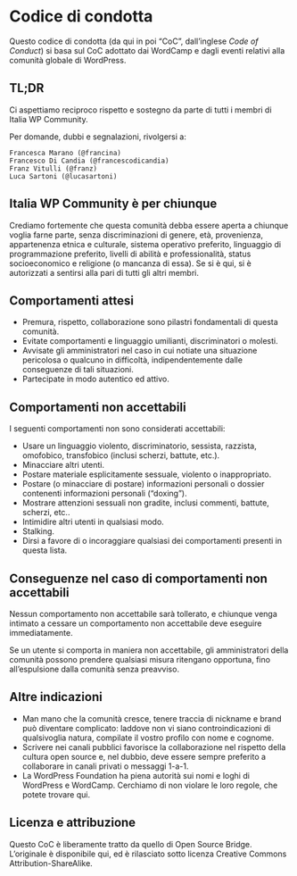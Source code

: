 # Codice di condotta #

Questo codice di condotta (da qui in poi “CoC”, dall’inglese _Code of Conduct_) si basa sul CoC adottato dai WordCamp e dagli eventi relativi alla comunità globale di WordPress.

## TL;DR ##

Ci aspettiamo reciproco rispetto e sostegno da parte di tutti i membri di Italia WP Community.

Per domande, dubbi e segnalazioni, rivolgersi a:

    Francesca Marano (@francina)
    Francesco Di Candia (@francescodicandia)
    Franz Vitulli (@franz)
    Luca Sartoni (@lucasartoni)

## Italia WP Community è per chiunque ##

Crediamo fortemente che questa comunità debba essere aperta a chiunque voglia farne parte, senza discriminazioni di genere, età, provenienza, appartenenza etnica e culturale, sistema operativo preferito, linguaggio di programmazione preferito, livelli di abilità e professionalità, status socioeconomico e religione (o mancanza di essa). Se si è qui, si è autorizzati a sentirsi alla pari di tutti gli altri membri.

## Comportamenti attesi ##

* Premura, rispetto, collaborazione sono pilastri fondamentali di questa comunità.
* Evitate comportamenti e linguaggio umilianti, discriminatori o molesti.
* Avvisate gli amministratori nel caso in cui notiate una situazione pericolosa o qualcuno in difficoltà, indipendentemente dalle conseguenze di tali situazioni.
* Partecipate in modo autentico ed attivo.

## Comportamenti non accettabili ##

I seguenti comportamenti non sono considerati accettabili:

* Usare un linguaggio violento, discriminatorio, sessista, razzista, omofobico, transfobico (inclusi scherzi, battute, etc.).
* Minacciare altri utenti.
* Postare materiale esplicitamente sessuale, violento o inappropriato.
* Postare (o minacciare di postare) informazioni personali o dossier contenenti informazioni personali (“doxing”).
* Mostrare attenzioni sessuali non gradite, inclusi commenti, battute, scherzi, etc..
* Intimidire altri utenti in qualsiasi modo.
* Stalking.
* Dirsi a favore di o incoraggiare qualsiasi dei comportamenti presenti in questa lista.

## Conseguenze nel caso di comportamenti non accettabili ##

Nessun comportamento non accettabile sarà tollerato, e chiunque venga intimato a cessare un comportamento non accettabile deve eseguire immediatamente.

Se un utente si comporta in maniera non accettabile, gli amministratori della comunità possono prendere qualsiasi misura ritengano opportuna, fino all’espulsione dalla comunità senza preavviso.

## Altre indicazioni ##

* Man mano che la comunità cresce, tenere traccia di nickname e brand può diventare complicato: laddove non vi siano controindicazioni di qualsivoglia natura, compilate il vostro profilo con nome e cognome.
* Scrivere nei canali pubblici favorisce la collaborazione nel rispetto della cultura open source e, nel dubbio, deve essere sempre preferito a collaborare in canali privati o messaggi 1-a-1.
* La WordPress Foundation ha piena autorità sui nomi e loghi di WordPress e WordCamp. Cerchiamo di non violare le loro regole, che potete trovare qui.

## Licenza e attribuzione ##

Questo CoC è liberamente tratto da quello di Open Source Bridge. L’originale è disponibile qui, ed è rilasciato sotto licenza Creative Commons Attribution-ShareAlike.